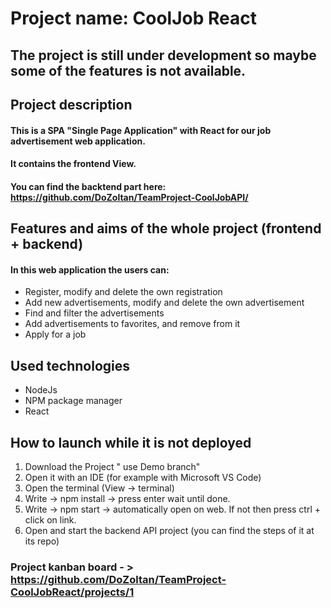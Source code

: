 # Project name: CoolJob React

## The project is still under development so maybe some of the features is not available.

## Project description
#### This is a SPA "Single Page Application" with React for our job advertisement web application.
#### It contains the frontend View.
#### You can find the backtend part here: https://github.com/DoZoltan/TeamProject-CoolJobAPI/

## Features and aims of the whole project (frontend + backend)
#### In this web application the users can:
- Register, modify and delete the own registration
- Add new advertisements, modify and delete the own advertisement
- Find and filter the advertisements
- Add advertisements to favorites, and remove from it
- Apply for a job

## Used technologies
- NodeJs
- NPM package manager
- React

## How to launch while it is not deployed
1. Download the Project " use Demo branch"
2. Open it with an IDE (for example with Microsoft VS Code)
3. Open the terminal (View -> terminal)
4. Write -> npm install -> press enter wait until done.
5. Write -> npm start -> automatically open on web. If not then press ctrl + click on link. 
6. Open and start the backend API project (you can find the steps of it at its repo)


### Project kanban board - > https://github.com/DoZoltan/TeamProject-CoolJobReact/projects/1
